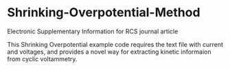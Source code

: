 # Shrinking-Overpotential-Method
Electronic Supplementary Information for RCS journal article

This Shrinking Overpotential example code requires the text file with current and voltages, and provides a novel way for extracting kinetic informaion from cyclic voltammetry. 
